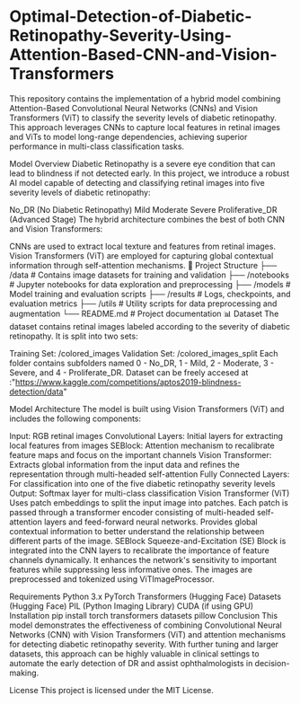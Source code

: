 # Optimal-Detection-of-Diabetic-Retinopathy-Severity-Using-Attention-Based-CNN-and-Vision-Transformers

This repository contains the implementation of a hybrid model combining Attention-Based Convolutional Neural Networks (CNNs) and Vision Transformers (ViT) to classify the severity levels of diabetic retinopathy. This approach leverages CNNs to capture local features in retinal images and ViTs to model long-range dependencies, achieving superior performance in multi-class classification tasks.

Model Overview
Diabetic Retinopathy is a severe eye condition that can lead to blindness if not detected early. In this project, we introduce a robust AI model capable of detecting and classifying retinal images into five severity levels of diabetic retinopathy:

No_DR (No Diabetic Retinopathy)
Mild
Moderate
Severe
Proliferative_DR (Advanced Stage)
The hybrid architecture combines the best of both CNN and Vision Transformers:

CNNs are used to extract local texture and features from retinal images.
Vision Transformers (ViT) are employed for capturing global contextual information through self-attention mechanisms.
📁 Project Structure
├── /data                     # Contains image datasets for training and validation
├── /notebooks                # Jupyter notebooks for data exploration and preprocessing
├── /models                   # Model training and evaluation scripts
├── /results                  # Logs, checkpoints, and evaluation metrics
├── /utils                    # Utility scripts for data preprocessing and augmentation
└── README.md                 # Project documentation
📊 Dataset
The dataset contains retinal images labeled according to the severity of diabetic retinopathy. It is split into two sets:

Training Set: /colored_images
Validation Set: /colored_images_split
Each folder contains subfolders named 0 - No_DR, 1 - Mild, 2 - Moderate, 3 - Severe, and 4 - Proliferate_DR. Dataset can be freely accesed at :"https://www.kaggle.com/competitions/aptos2019-blindness-detection/data"

Model Architecture
The model is built using Vision Transformers (ViT) and includes the following components:

Input: RGB retinal images
Convolutional Layers: Initial layers for extracting local features from images
SEBlock: Attention mechanism to recalibrate feature maps and focus on the important channels
Vision Transformer: Extracts global information from the input data and refines the representation through multi-headed self-attention
Fully Connected Layers: For classification into one of the five diabetic retinopathy severity levels
Output: Softmax layer for multi-class classification
Vision Transformer (ViT)
Uses patch embeddings to split the input image into patches.
Each patch is passed through a transformer encoder consisting of multi-headed self-attention layers and feed-forward neural networks.
Provides global contextual information to better understand the relationship between different parts of the image.
SEBlock
Squeeze-and-Excitation (SE) Block is integrated into the CNN layers to recalibrate the importance of feature channels dynamically.
It enhances the network's sensitivity to important features while suppressing less informative ones.
The images are preprocessed and tokenized using ViTImageProcessor.

Requirements
Python 3.x
PyTorch
Transformers (Hugging Face)
Datasets (Hugging Face)
PIL (Python Imaging Library)
CUDA (if using GPU)
Installation
pip install torch transformers datasets pillow
Conclusion
This model demonstrates the effectiveness of combining Convolutional Neural Networks (CNN) with Vision Transformers (ViT) and attention mechanisms for detecting diabetic retinopathy severity. With further tuning and larger datasets, this approach can be highly valuable in clinical settings to automate the early detection of DR and assist ophthalmologists in decision-making.

License
This project is licensed under the MIT License.

